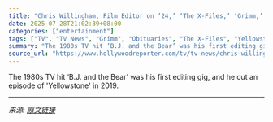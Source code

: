 ```yaml
---
title: "Chris Willingham, Film Editor on ’24,’ ‘The X-Files,’ ‘Grimm,’ Dies at 74"
date: 2025-07-28T21:02:39+08:00
categories: ["entertainment"]
tags: ["TV", "TV News", "Grimm", "Obituaries", "The X-Files", "Yellowstone"]
summary: "The 1980s TV hit ‘B.J. and the Bear’ was his first editing gig, and he cut an episode of 'Yellowstone' in 2019."
source_url: "https://www.hollywoodreporter.com/tv/tv-news/chris-willingham-dead-film-editor-24-x-files-grimm-dies-1236331402/"
---
```


The 1980s TV hit ‘B.J. and the Bear’ was his first editing gig, and he cut an episode of 'Yellowstone' in 2019.

---

*来源: [原文链接](https://www.hollywoodreporter.com/tv/tv-news/chris-willingham-dead-film-editor-24-x-files-grimm-dies-1236331402/)*
